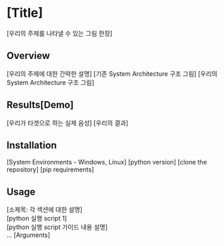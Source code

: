 # [Title]
[우리의 주제를 나타낼 수 있는 그림 한장]

## Overview
[우리의 주제에 대한 간략한 설명]
[기존 System Architecture 구조 그림]
[우리의 System Architecture 구조 그림]

## Results[Demo]
[우리가 타겟으로 하는 실제 음성]
[우리의 결과]

## Installation
[System Environments - Windows, Linux]
[python version]
[clone the repository]
[pip requirements]

## Usage
[소제목: 각 섹션에 대한 설명]  
[python 실행 script 1]  
[python 실행 script 가이드 내용 설명]  
...
[Arguments]
